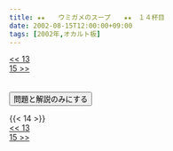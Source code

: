 ```yaml
---
title: ★★　　ウミガメのスープ　　★★　１４杯目
date: 2002-08-15T12:00:00+09:00
tags: [2002年,オカルト板]
---
```

<div class="th_left"><a href="../13"><< 13</a></div>
<div class="th_right"><a href="../15">15 >></a></div>
<br><br>
<script src="../../js/cupsoup.js"></script>
<form>
<input type="button" value="問題と解説のみにする" onClick="toggleCupsoup()">
</form>
{{< 14 >}}
<div class="th_left"><a href="../13"><< 13</a></div>
<div class="th_right"><a href="../15">15 >></a></div>